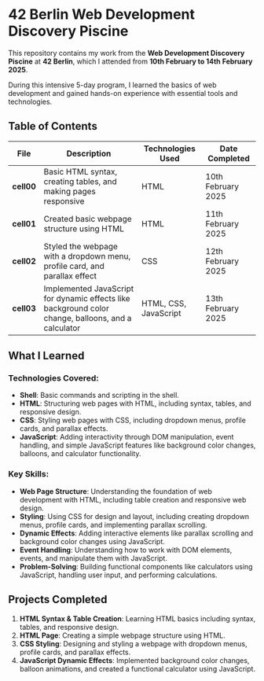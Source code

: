 # 42 Berlin Web Development Discovery Piscine

This repository contains my work from the **Web Development Discovery Piscine** at **42 Berlin**, which I attended from **10th February to 14th February 2025**. 

During this intensive 5-day program, I learned the basics of web development and gained hands-on experience with essential tools and technologies.

## Table of Contents

| File             | Description                                                         | Technologies Used  | Date Completed    |
|------------------|---------------------------------------------------------------------|--------------------|-------------------|
| **cell00**      | Basic HTML syntax, creating tables, and making pages responsive    | HTML               | 10th February 2025|
| **cell01**      | Created basic webpage structure using HTML                          | HTML               | 11th February 2025|
| **cell02**       | Styled the webpage with a dropdown menu, profile card, and parallax effect | CSS                | 12th February 2025|
| **cell03**| Implemented JavaScript for dynamic effects like background color change, balloons, and a calculator | HTML, CSS, JavaScript | 13th February 2025|

## What I Learned

### Technologies Covered:
- **Shell**: Basic commands and scripting in the shell.
- **HTML**: Structuring web pages with HTML, including syntax, tables, and responsive design.
- **CSS**: Styling web pages with CSS, including dropdown menus, profile cards, and parallax effects.
- **JavaScript**: Adding interactivity through DOM manipulation, event handling, and simple JavaScript features like background color changes, balloons, and calculator functionality.

### Key Skills:
- **Web Page Structure**: Understanding the foundation of web development with HTML, including table creation and responsive web design.
- **Styling**: Using CSS for design and layout, including creating dropdown menus, profile cards, and implementing parallax scrolling.
- **Dynamic Effects**: Adding interactive elements like parallax scrolling and background color changes using JavaScript.
- **Event Handling**: Understanding how to work with DOM elements, events, and manipulate them with JavaScript.
- **Problem-Solving**: Building functional components like calculators using JavaScript, handling user input, and performing calculations.

## Projects Completed
1. **HTML Syntax & Table Creation**: Learning HTML basics including syntax, tables, and responsive design.
2. **HTML Page**: Creating a simple webpage structure using HTML.
3. **CSS Styling**: Designing and styling a webpage with dropdown menus, profile cards, and parallax effects.
4. **JavaScript Dynamic Effects**: Implemented background color changes, balloon animations, and created a functional calculator using JavaScript.
